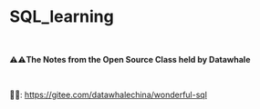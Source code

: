 # SQL_learning

<br/>

⚠️⚠️**The Notes from the Open Source Class held by Datawhale**

<br/>

🔗🔗: https://gitee.com/datawhalechina/wonderful-sql
